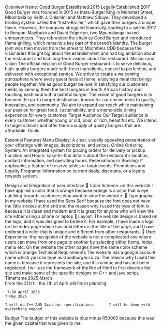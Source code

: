 Overview
Name: Good Burger
Established:2015
Legally Established:2017
Good Burger was founded in 2015 as Insta-Burger King in Monstert Street, Mbombela by Keith J. Dhlamini and Matthew Sibuye. They developed a broiling system called the “Insta-Broiler,” which gave their burgers a unique flavor. However, the company struggled financially, leading to a sale in 2017 to Bongani Mazibuko and David Edgerton, two Mpumalanga-based entrepreneurs. They rebranded the chain as Good Burger and introduced flame grilling, which remains a key part of the brand’s identity. The burger joint was then moved from the street to Mbombela CDB because the visionaries thought big about the establishment and had big ambition about the restaurant and had long-term visions about the restaurant.
Mission and vision 
The official mission of Good Burger restaurant is to serve delicious, high-quality burgers made with fresh ingredients, cooked to perfection, and delivered with exceptional service. We strive to create a welcoming atmosphere where every guest feels at home, enjoying a meal that brings people together. We as good burger believe in satisfying our customers needs by serving them the best burgers in South African history and touching each soul with a tasteful burger. The vision of good burgers is to become the go-to burger destination, known for our commitment to quality, innovation, and community. We aim to expand our reach while maintaining our passion for great food, sustainability, and a memorable dining experience for every customer.
Target Audience
Our Target audience is every customer whether young or old, poor, or rich, beautiful etc. We intend to target schools and offer them a supply of quality burgers that are affordable.
Goals 
 


Essential Features
 	Menu Display: A clear, visually appealing presentation of your offerings with images, descriptions, and prices.
 	Online Ordering System: An integrated system for placing orders for delivery or pickup.
 	Location and Hours: Easy-to-find details about the restaurant’s location, contact information, and operating hours.
 	Reservations or Booking: If applicable, a feature of reserve tables or book events.
 	Promotions and Loyalty Programs: Information on current deals, discounts, or a loyalty rewards system.

Design and Integration of user interface
	Color Scheme: on this website I have applied a color that is orange because orange is a color that is eye catching towards customers who want to view the website. 
	Typography: In my website I have used the Sans Serif because the font does not have the little strokes at the end and the reason why I used this type of font is because it is clean and modern and it is great for anyone who will view the site either using a phone or laptop 
	Layout: The website design is based on the logo, and it was designed to be like it. For example, I have made a logo on the index page which has bold letters in the title of the page, and I have endorsed a color that is unique and different from other restaurants. 
	User Experience: the navigation of the website is not a complicated one where users can move from one page to another by selecting either home, index, menu etc. On the website the other pages have the same color scheme which is orange
Technical Requirements 
The website has a google account name which you can type as Goodburger.co.za. The reason why I used this name is because it represents the site, and it is unique and has not been registered. I will use the framework of the like of Html to first develop the site and make some of the specific designs on C++ and java script.
Timeframe
2025 March					
From the 31st till the 7th of April will finish planning  					

						
	 7-30 April 2035
	7 May 2025
	
	I will do C++ AND Java for specifications		I will be done with everything needed		
Budget
The budget of this website is plus minus R50000 because this was the given capital that was given to me.
